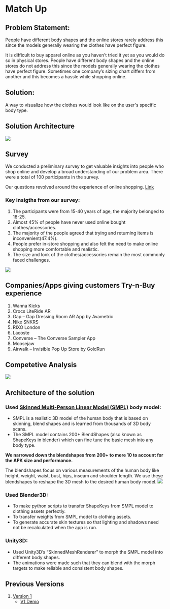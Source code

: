 # Match Up

## Problem Statement:
People have different body shapes and the online stores rarely address this since the models generally wearing the clothes have perfect figure.

It is difficult to buy apparel online as you haven't tried it yet as you would do so in physical stores. People have different body shapes and the online stores do not address this since the models generally wearing the clothes have perfect figure. Sometimes one company’s sizing chart differs from another and this becomes a hassle while shopping online.
## Solution:
A way to visualize how the clothes would look like on the user's specific body type.
## Solution Architecture
<img src="https://github.com/SudeepRed/MatchUp_V2/blob/main/Images/Architecture.svg">

## Survey
We conducted a preliminary survey to get valuable insights into people who shop online and develop a broad understanding of our problem area. There were a total of 100 participants in the survey.

Our questions revolved around the experience of online shopping.
[Link](https://docs.google.com/forms/d/12WyTBNDkLx_l6Ltsf7nzvqyBInZtQHw4eLOcp1K0tYI/edit)
### Key insigths from our survey:
1. The participants were from 15-40 years of age, the majority belonged to 18-25.
2. Almost 45% of people have never used online bought clothes/accessories. 
3. The majority of the people agreed that trying and returning items is inconvenient(47.4%).
4. People prefer in-store shopping and also felt the need to make online shopping more comfortable and realistic.
5. The size and look of the clothes/accessories remain the most commonly faced challenges. 
<img src="https://github.com/SudeepRed/MatchUp_V2/blob/main/Images/GFrom_summary.svg">

## Companies/Apps giving customers Try-n-Buy experience
1. Wanna Kicks
2. Crocs LiteRide AR
3. Gap – Gap Dressing Room AR App by Avametric
4. Nike SNKRS
5. RIXO London
6. Lacoste
7. Converse – The Converse Sampler App
8. Moosejaw
9. Airwalk – Invisible Pop Up Store by GoldRun

## Competetive Analysis
<img src="https://github.com/SudeepRed/MatchUp_V2/blob/main/Images/Table.svg">

## Architecture of the solution

### Used [Skinned Multi-Person Linear Model (SMPL)](https://smpl.is.tue.mpg.de/) body model:
- SMPL is a realistic 3D model of the human body that is based on skinning, blend shapes and is learned from thousands of 3D body scans.
- The SMPL model contains 200+ BlendShapes (also known as ShapeKeys in blender) which can fine tune the basic mesh into any body type.

**We narrowed down the blendshapes from 200+ to mere 10 to account for the APK size and performance.** 

The blendshapes focus on various measurements of the human body like height, weight, waist, bust, hips, inseam and shoulder length.
We use these blendshapes to reshape the 3D mesh to the desired human body model.
<img src="https://github.com/SudeepRed/MatchUp_V2/blob/main/Images/Ex.svg">
### Used Blender3D:
- To make python scripts to transfer ShapeKeys from SMPL model to clothing assets perfectly.
- To transfer weights from SMPL model to clothing assets.
- To generate accurate skin textures so that lighting and shadows need not be recalculated when the app is run.
### Unity3D:
- Used Unity3D’s “SkinnedMeshRenderer” to morph the SMPL model into different body shapes.
- The animations were made such that they can blend with the morph targets to make reliable and consistent body shapes.

## Previous Versions
1. [Version 1](https://github.com/SudeepRed/MatchUp) 
    - [V1 Demo](https://www.youtube.com/watch?v=ss9RnIUmpm0)











